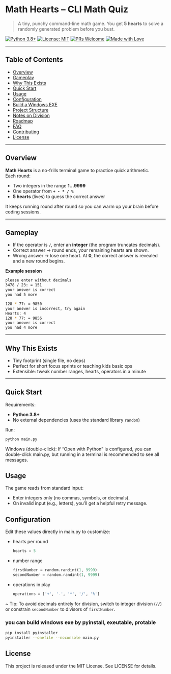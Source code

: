 # Math Hearts – CLI Math Quiz

> A tiny, punchy command-line math game. You get **5 hearts** to solve a randomly generated problem before you bust.

[![Python 3.8+](https://img.shields.io/badge/Python-3.8%2B-blue.svg)](https://www.python.org/)
[![License: MIT](https://img.shields.io/badge/License-MIT-green.svg)](#license)
[![PRs Welcome](https://img.shields.io/badge/PRs-welcome-brightgreen.svg)](#contributing)
[![Made with Love](https://img.shields.io/badge/made%20with-%E2%9D%A4%EF%B8%8F-ff69b4.svg)](#)

---

## Table of Contents
- [Overview](#overview)
- [Gameplay](#gameplay)
- [Why This Exists](#why-this-exists)
- [Quick Start](#quick-start)
- [Usage](#usage)
- [Configuration](#configuration)
- [Build a Windows EXE](#build-a-windows-exe)
- [Project Structure](#project-structure)
- [Notes on Division](#notes-on-division)
- [Roadmap](#roadmap)
- [FAQ](#faq)
- [Contributing](#contributing)
- [License](#license)

---

## Overview
**Math Hearts** is a no-frills terminal game to practice quick arithmetic.  
Each round:
- Two integers in the range **1…9999**
- One operator from **`+ - * / %`**
- **5 hearts** (lives) to guess the correct answer

It keeps running round after round so you can warm up your brain before coding sessions.

---

## Gameplay
- If the operator is `/`, enter an **integer** (the program truncates decimals).
- Correct answer → round ends, your remaining hearts are shown.
- Wrong answer → lose one heart. At **0**, the correct answer is revealed and a new round begins.

**Example session**
```bash
please enter without decimals
3478 / 23: = 151
your answer is correct
you had 5 more

128 * 77: = 9850
your answer is incorrect, try again
Hearts: 4
128 * 77: = 9856
your answer is correct
you had 4 more
```

---

## Why This Exists
- Tiny footprint (single file, no deps)
- Perfect for short focus sprints or teaching kids basic ops
- Extensible: tweak number ranges, hearts, operators in a minute

---

## Quick Start
Requirements:
- **Python 3.8+**
- No external dependencies (uses the standard library `random`)

Run:
```bash
python main.py
```
Windows (double-click):
If “Open with Python” is configured, you can double-click main.py, but running in a terminal is recommended to see all messages.

## Usage
The game reads from standard input:
- Enter integers only (no commas, symbols, or decimals).
- On invalid input (e.g., letters), you’ll get a helpful retry message.

## Configuration
Edit these values directly in main.py to customize:
- hearts per round
  ```python
  hearts = 5
  ```
- number range
  ```python
  firstNumber = random.randint(1, 9999)
  secondNumber = random.randint(1, 9999)
  ```
- operations in play
  ```python
  operations = ['+', '-', '*', '/', '%']
  ```
  
~ Tip: To avoid decimals entirely for division, switch to integer division (```//```) or constrain ```secondNumber``` to divisors of ```firstNumber```.

### you can build windows exe by pyinstall, exeutable, protable
```bash
pip install pyinstaller
pyinstaller --onefile --noconsole main.py
```

## License
This project is released under the MIT License. See LICENSE
 for details.
